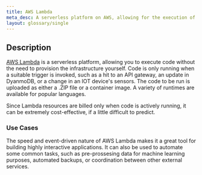 ```yaml
---
title: AWS Lambda
meta_desc: A serverless platform on AWS, allowing for the execution of code or containers without the need to provision infrastructure yourself.
layout: glossary/single
---
```


## Description

[AWS Lambda](https://aws.amazon.com/lambda/) is a serverless platform, allowing you to execute code without the need to provision the infrastructure yourself. Code is only running when a suitable trigger is invoked, such as a hit to an API gateway, an update in DyanmoDB, or a change in an IOT device's sensors. The code to be run is uploaded as either a .ZIP file or a container image. A variety of runtimes are available for popular languages.

Since Lambda resources are billed only when code is actively running, it can be extremely cost-effective, if a little difficult to predict. 

### Use Cases

The speed and event-driven nature of AWS Lambda makes it a great tool for building highly interactive applications. It can also be used to automate some common tasks, such as pre-prossesing data for machine learning purposes, automated backups, or coordination between other external services.
